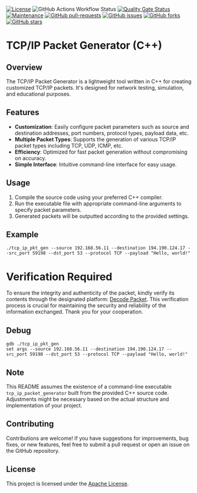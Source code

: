 [![License](https://img.shields.io/badge/License-Apache_2.0-blue.svg)](https://img.shields.io/github/license/gvatsal60/tcp-ip-pkt-gen)
![GitHub Actions Workflow Status](https://img.shields.io/github/actions/workflow/status/gvatsal60/tcp-ip-pkt-gen/build.yml)
[![Quality Gate Status](https://sonarcloud.io/api/project_badges/measure?project=gvatsal60_tcp-ip-pkt-gen&metric=alert_status)](https://sonarcloud.io/summary/new_code?id=gvatsal60_tcp-ip-pkt-gen)
[![Maintenance](https://img.shields.io/badge/Maintained%3F-Yes-green.svg)](https://GitHub.com/gvatsal60/tcp-ip-pkt-gen/graphs/commit-activity)
[![GitHub pull-requests](https://img.shields.io/github/issues-pr/gvatsal60/tcp-ip-pkt-gen.svg)](https://GitHub.com/gvatsal60/tcp-ip-pkt-gen/pull/)
[![GitHub issues](https://img.shields.io/github/issues/gvatsal60/tcp-ip-pkt-gen.svg)](https://GitHub.com/gvatsal60/tcp-ip-pkt-gen/issues/)
[![GitHub forks](https://img.shields.io/github/forks/gvatsal60/tcp-ip-pkt-gen.svg)](https://GitHub.com/gvatsal60/tcp-ip-pkt-gen/network/)
[![GitHub stars](https://img.shields.io/github/stars/gvatsal60/tcp-ip-pkt-gen.svg)](https://GitHub.com/gvatsal60/tcp-ip-pkt-gen/stargazers)

# TCP/IP Packet Generator (C++)

## Overview

The TCP/IP Packet Generator is a lightweight tool written in C++ for creating customized TCP/IP packets. It's designed for network testing, simulation, and educational purposes.

## Features

- **Customization**: Easily configure packet parameters such as source and destination addresses, port numbers, protocol types, payload data, etc.
- **Multiple Packet Types**: Supports the generation of various TCP/IP packet types including TCP, UDP, ICMP, etc.
- **Efficiency**: Optimized for fast packet generation without compromising on accuracy.
- **Simple Interface**: Intuitive command-line interface for easy usage.

## Usage

1. Compile the source code using your preferred C++ compiler.
2. Run the executable file with appropriate command-line arguments to specify packet parameters.
3. Generated packets will be outputted according to the provided settings.

## Example

```
./tcp_ip_pkt_gen --source 192.168.56.11 --destination 194.190.124.17 --src_port 59198 --dst_port 53 --protocol TCP --payload "Hello, world!"
```
# Verification Required
To ensure the integrity and authenticity of the packet, kindly verify its contents through the designated platform: [Decode Packet](https://hpd.gasmi.net/). This verification process is crucial for maintaining the security and reliability of the information exchanged. Thank you for your cooperation.

## Debug

```
gdb ./tcp_ip_pkt_gen
set args --source 192.168.56.11 --destination 194.190.124.17 --src_port 59198 --dst_port 53 --protocol TCP --payload "Hello, world!"
```

## Note

This README assumes the existence of a command-line executable `tcp_ip_packet_generator` built from the provided C++ source code. Adjustments might be necessary based on the actual structure and implementation of your project.

## Contributing

Contributions are welcome! If you have suggestions for improvements, bug fixes, or new features, feel free to submit a pull request or open an issue on the GitHub repository.

## License

This project is licensed under the [Apache License](https://github.com/gvatsal60/tcp-ip-pkt-gen/blob/master/LICENSE).
